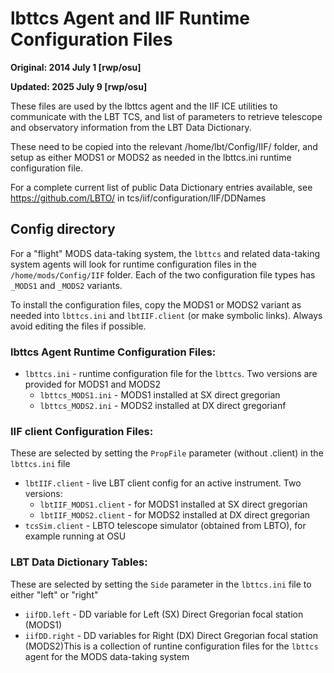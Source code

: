 # lbttcs Agent and IIF Runtime Configuration Files

**Original: 2014 July 1 [rwp/osu]**

**Updated: 2025 July 9 [rwp/osu]**

These files are used by the lbttcs agent and the IIF ICE utilities to communicate with the LBT TCS, and list of parameters to retrieve telescope and observatory information from the LBT Data Dictionary.

These need to be copied into the relevant /home/lbt/Config/IIF/ folder, and setup as either MODS1 or MODS2 as needed in the lbttcs.ini runtime
configuration file.

For a complete current list of public Data Dictionary entries available, see https://github.com/LBTO/ in tcs/iif/configuration/IIF/DDNames

## Config directory

For a "flight" MODS data-taking system, the `lbttcs` and related data-taking system agents will look for runtime configuration files in
the `/home/mods/Config/IIF` folder.  Each of the two configuration file types has `_MODS1` and `_MODS2` variants.

To install the configuration files, copy the MODS1 or MODS2 variant as needed into `lbttcs.ini` and `lbtIIF.client` (or make symbolic links).
Always avoid editing the files if possible.

### lbttcs Agent Runtime Configuration Files:

 * `lbttcs.ini` - runtime configuration file for the `lbttcs`. Two versions are provided for MODS1 and MODS2
   * `lbttcs_MODS1.ini` - MODS1 installed at SX direct gregorian
   * `lbttcs_MODS2.ini` - MODS2 installed at DX direct gregorianf
  
### IIF client Configuration Files:

These are selected by setting the `PropFile` parameter (without .client) in the `lbttcs.ini` file
 * `lbtIIF.client` - live LBT client config for an active instrument. Two versions:
   * `lbtIIF_MODS1.client` - for MODS1 installed at SX direct gregorian
   * `lbtIIF_MODS2.client` - for MODS2 installed at DX direct gregorian
 * `tcsSim.client` - LBTO telescope simulator (obtained from LBTO), for example running at OSU
     
### LBT Data Dictionary Tables:

These are selected by setting the `Side` parameter in the `lbttcs.ini` file to either "left" or "right"
 * `iifDD.left` - DD variable for Left (SX) Direct Gregorian focal station (MODS1)
 * `iifDD.right` - DD variables for Right (DX) Direct Gregorian focal station (MODS2)This is a collection of runtine configuration files for the `lbttcs` agent for
the MODS data-taking system
